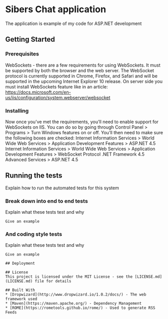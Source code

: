 # Sibers Chat application
The application is example of my code for ASP.NET development

## Getting Started

### Prerequisites
WebSockets - there are a few requirements for using WebSockets. It must be supported by both the browser and the web server. The WebSocket protocol is currently supported in Chrome, Firefox, and Safari and will be supported in the upcoming Internet Explorer 10 release. On server side you must install WebSockets feature like in an article: https://docs.microsoft.com/en-us/iis/configuration/system.webserver/websocket

### Installing
Now once you’ve met the requirements, you’ll need to enable support for WebSockets on IIS. You can do so by going through Control Panel > Programs > Turn Windows features on or off. You’ll then need to make sure the following boxes are checked:
Internet Information Services > World Wide Web Services > Application Development Features > ASP.NET 4.5
Internet Information Services > World Wide Web Services > Application Development Features > WebSocket Protocol
.NET Framework 4.5 Advanced Services > ASP.NET 4.5

## Running the tests
Explain how to run the automated tests for this system

### Break down into end to end tests
Explain what these tests test and why
```
Give an example
```

### And coding style tests
Explain what these tests test and why
```
Give an example

## Deployment

## License
This project is licensed under the MIT License - see the [LICENSE.md](LICENSE.md) file for details

## Built With
* [Dropwizard](http://www.dropwizard.io/1.0.2/docs/) - The web framework used
* [Maven](https://maven.apache.org/) - Dependency Management
* [ROME](https://rometools.github.io/rome/) - Used to generate RSS Feeds
